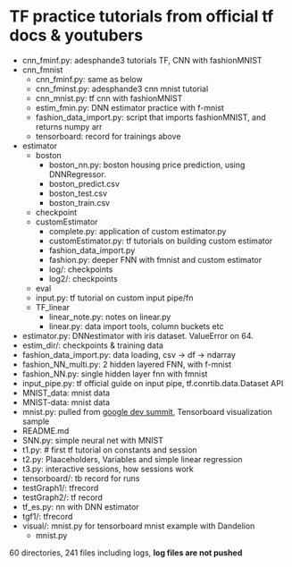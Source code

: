 # TF practice tutorials from official tf docs & youtubers

* cnn_fminf.py: adesphande3 tutorials TF, CNN with fashionMNIST
* cnn_fmnist
	* cnn_fminf.py: same as below
 	* cnn_fminst.py: adesphande3 cnn mnist tutorial
 	* cnn_mnist.py: tf cnn with fashionMNIST
 	* estim_fmin.py: DNN estimator practice with f-mnist
 	* fashion_data_import.py: script that imports fashionMNIST, and returns numpy arr
 	* tensorboard: record for trainings above
* estimator
 	* boston
 		* boston_nn.py: boston housing price prediction, using DNNRegressor.
 	 	* boston_predict.csv
 	 	* boston_test.csv
 	 	* boston_train.csv
 	* checkpoint
 	* customEstimator
 	 	* complete.py: application of custom estimator.py
 	 	* customEstimator.py: tf tutorials on building custom estimator
 	 	* fashion_data_import.py
 	 	* fashion.py: deeper FNN with fmnist and custom estimator
 	 	* log/: checkpoints
 	 	* log2/: checkpoints
 	* eval
 	* input.py: tf tutorial on custom input pipe/fn
 	* TF_linear
 		* linear_note.py: notes on linear.py
		* linear.py: data import tools, column buckets etc
* estimator.py: DNNestimator with iris dataset. ValueError on 64.
* estim_dir/: checkpoints & training data
* fashion_data_import.py: data loading, csv -> df -> ndarray
* fashion_NN_multi.py: 2 hidden layered FNN, with f-mnist
* fashion_NN.py: single hidden layer fnn with fmnist
* input_pipe.py: tf official guide on input pipe, tf.conrtib.data.Dataset API
* MNIST_data: mnist data
* MNIST-data: mnist data
* mnist.py: pulled from [google dev summit](https://www.youtube.com/watch?v=eBbEDRsCmv4), Tensorboard visualization sample
* README.md
* SNN.py: simple neural net with MNIST
* t1.py: # first tf tutorial on constants and session
* t2.py: Plaaceholders, Variables and simple linear regression
* t3.py: interactive sessions, how sessions work
* tensorboard/: tb record for runs 
* testGraph1/: tfrecord
* testGraph2/: tf record
* tf_es.py: nn with DNN estimator
* tgf1/: tfrecord
* visual/: mnist.py for tensorboard mnist example with Dandelion
	* mnist.py

60 directories, 241 files including logs, **log files are not pushed**
